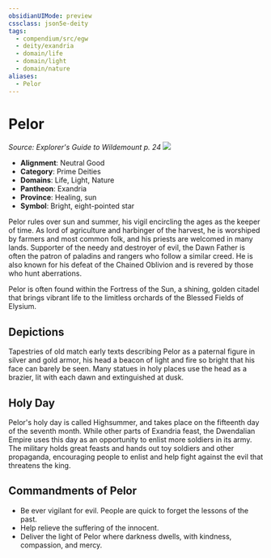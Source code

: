 ```yaml
---
obsidianUIMode: preview
cssclass: json5e-deity
tags:
  - compendium/src/egw
  - deity/exandria
  - domain/life
  - domain/light
  - domain/nature
aliases:
  - Pelor
---
```

# Pelor
*Source: Explorer's Guide to Wildemount p. 24* 
![](/compendium/deities/img/symbol-of-pelor.png#symbol)

- **Alignment**: Neutral Good
- **Category**: Prime Deities
- **Domains**: Life, Light, Nature
- **Pantheon**: Exandria
- **Province**: Healing, sun
- **Symbol**: Bright, eight-pointed star

Pelor rules over sun and summer, his vigil encircling the ages as the keeper of time. As lord of agriculture and harbinger of the harvest, he is worshiped by farmers and most common folk, and his priests are welcomed in many lands. Supporter of the needy and destroyer of evil, the Dawn Father is often the patron of paladins and rangers who follow a similar creed. He is also known for his defeat of the Chained Oblivion and is revered by those who hunt aberrations.

Pelor is often found within the Fortress of the Sun, a shining, golden citadel that brings vibrant life to the limitless orchards of the Blessed Fields of Elysium.

## Depictions

Tapestries of old match early texts describing Pelor as a paternal figure in silver and gold armor, his head a beacon of light and fire so bright that his face can barely be seen. Many statues in holy places use the head as a brazier, lit with each dawn and extinguished at dusk.

## Holy Day

Pelor's holy day is called Highsummer, and takes place on the fifteenth day of the seventh month. While other parts of Exandria feast, the Dwendalian Empire uses this day as an opportunity to enlist more soldiers in its army. The military holds great feasts and hands out toy soldiers and other propaganda, encouraging people to enlist and help fight against the evil that threatens the king.

## Commandments of Pelor

- Be ever vigilant for evil. People are quick to forget the lessons of the past.
- Help relieve the suffering of the innocent.
- Deliver the light of Pelor where darkness dwells, with kindness, compassion, and mercy.